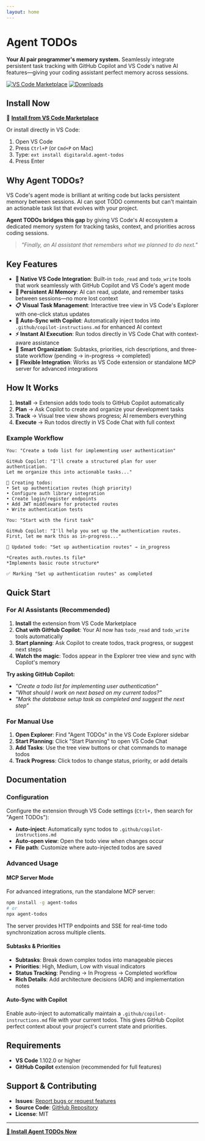 ```yaml
---
layout: home
---
```


# Agent TODOs

**Your AI pair programmer's memory system.** Seamlessly integrate persistent task tracking with GitHub Copilot and VS Code's native AI features—giving your coding assistant perfect memory across sessions.

[![VS Code Marketplace](https://img.shields.io/visual-studio-marketplace/v/digitarald.agent-todos?style=for-the-badge&logo=visual-studio-code)](https://marketplace.visualstudio.com/items?itemName=digitarald.agent-todos)
[![Downloads](https://img.shields.io/visual-studio-marketplace/d/digitarald.agent-todos?style=for-the-badge)](https://marketplace.visualstudio.com/items?itemName=digitarald.agent-todos)

## Install Now

🚀 **[Install from VS Code Marketplace](https://marketplace.visualstudio.com/items?itemName=digitarald.agent-todos)**

Or install directly in VS Code:
1. Open VS Code
2. Press `Ctrl+P` (or `Cmd+P` on Mac)
3. Type: `ext install digitarald.agent-todos`
4. Press Enter

## Why Agent TODOs?

VS Code's agent mode is brilliant at writing code but lacks persistent memory between sessions. AI can spot TODO comments but can't maintain an actionable task list that evolves with your project.

**Agent TODOs bridges this gap** by giving VS Code's AI ecosystem a dedicated memory system for tracking tasks, context, and priorities across coding sessions.

> *"Finally, an AI assistant that remembers what we planned to do next."*

## Key Features

- **🤖 Native VS Code Integration**: Built-in `todo_read` and `todo_write` tools that work seamlessly with GitHub Copilot and VS Code's agent mode
- **🧠 Persistent AI Memory**: AI can read, update, and remember tasks between sessions—no more lost context
- **📋 Visual Task Management**: Interactive tree view in VS Code's Explorer with one-click status updates
- **🔗 Auto-Sync with Copilot**: Automatically inject todos into `.github/copilot-instructions.md` for enhanced AI context
- **⚡ Instant AI Execution**: Run todos directly in VS Code Chat with context-aware assistance
- **🎯 Smart Organization**: Subtasks, priorities, rich descriptions, and three-state workflow (pending → in-progress → completed)
- **🔧 Flexible Integration**: Works as VS Code extension or standalone MCP server for advanced integrations

## How It Works

1. **Install** → Extension adds todo tools to GitHub Copilot automatically
2. **Plan** → Ask Copilot to create and organize your development tasks  
3. **Track** → Visual tree view shows progress; AI remembers everything
4. **Execute** → Run todos directly in VS Code Chat with full context

### Example Workflow

```
You: "Create a todo list for implementing user authentication"

GitHub Copilot: "I'll create a structured plan for user authentication. 
Let me organize this into actionable tasks..."

📝 Creating todos:
• Set up authentication routes (high priority)
• Configure auth library integration
• Create login/register endpoints
• Add JWT middleware for protected routes
• Write authentication tests

You: "Start with the first task"

GitHub Copilot: "I'll help you set up the authentication routes. 
First, let me mark this as in-progress..."

🔄 Updated todo: "Set up authentication routes" → in_progress

*Creates auth.routes.ts file*
*Implements basic route structure*

✅ Marking "Set up authentication routes" as completed
```

## Quick Start

### For AI Assistants (Recommended)

1. **Install** the extension from VS Code Marketplace
2. **Chat with GitHub Copilot**: Your AI now has `todo_read` and `todo_write` tools automatically
3. **Start planning**: Ask Copilot to create todos, track progress, or suggest next steps
4. **Watch the magic**: Todos appear in the Explorer tree view and sync with Copilot's memory

**Try asking GitHub Copilot:**
- *"Create a todo list for implementing user authentication"*
- *"What should I work on next based on my current todos?"*  
- *"Mark the database setup task as completed and suggest the next step"*

### For Manual Use

1. **Open Explorer**: Find "Agent TODOs" in the VS Code Explorer sidebar
2. **Start Planning**: Click "Start Planning" to open VS Code Chat
3. **Add Tasks**: Use the tree view buttons or chat commands to manage todos
4. **Track Progress**: Click todos to change status, priority, or add details

## Documentation

### Configuration

Configure the extension through VS Code settings (`Ctrl+,` then search for "Agent TODOs"):

- **Auto-inject**: Automatically sync todos to `.github/copilot-instructions.md`
- **Auto-open view**: Open the todo view when changes occur
- **File path**: Customize where auto-injected todos are saved

### Advanced Usage

#### MCP Server Mode

For advanced integrations, run the standalone MCP server:

```bash
npm install -g agent-todos
# or
npx agent-todos
```

The server provides HTTP endpoints and SSE for real-time todo synchronization across multiple clients.

#### Subtasks & Priorities

- **Subtasks**: Break down complex todos into manageable pieces
- **Priorities**: High, Medium, Low with visual indicators
- **Status Tracking**: Pending → In Progress → Completed workflow
- **Rich Details**: Add architecture decisions (ADR) and implementation notes

#### Auto-Sync with Copilot

Enable auto-inject to automatically maintain a `.github/copilot-instructions.md` file with your current todos. This gives GitHub Copilot perfect context about your project's current state and priorities.

## Requirements

- **VS Code** 1.102.0 or higher
- **GitHub Copilot** extension (recommended for full features)

## Support & Contributing

- **Issues**: [Report bugs or request features](https://github.com/digitarald/vscode-agent-todos/issues)
- **Source Code**: [GitHub Repository](https://github.com/digitarald/vscode-agent-todos)
- **License**: MIT

---

**[🚀 Install Agent TODOs Now](https://marketplace.visualstudio.com/items?itemName=digitarald.agent-todos)**